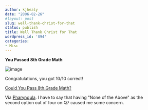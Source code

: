 ```yaml
---
author: kjhealy
date: "2006-02-26"
#layout: post
slug: well-thank-christ-for-that
status: publish
title: Well Thank Christ for That
wordpress_id: '894'
categories:
- Misc
---
```



 **You Passed 8th Grade Math**

![image](http://images.blogthings.com/couldyoupasseighthgrademathquiz/passed.jpg)


 
 Congratulations, you got 10/10 correct!

[Could You Pass 8th Grade Math?](http://www.blogthings.com/couldyoupasseighthgrademathquiz/)

Via [Pharyngula](http://scienceblogs.com/pharyngula/2006/02/uhoh_its_got_algebra_in_it.php#commentsArea). I have to say that having "None of the Above" as the second option out of four on Q7 caused me some concern.
